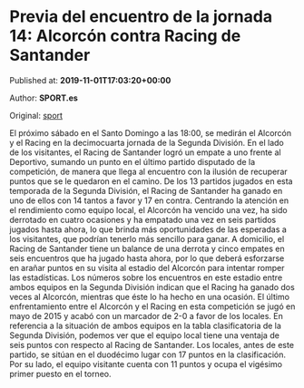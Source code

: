 
# Previa del encuentro de la jornada 14: Alcorcón contra Racing de Santander

Published at: **2019-11-01T17:03:20+00:00**

Author: **SPORT.es**

Original: [sport](https://www.sport.es/es/noticias/segunda-division/previa-del-encuentro-de-la-jornada-14-alcorcon-contra-racing-de-santander-7710620)

El próximo sábado en el Santo Domingo a las 18:00, se medirán el Alcorcón y el Racing en la decimocuarta jornada de la Segunda División.
En el lado de los visitantes, el Racing de Santander logró un empate a uno frente al Deportivo, sumando un punto en el último partido disputado de la competición, de manera que llega al encuentro con la ilusión de recuperar puntos que se le quedaron en el camino. De los 13 partidos jugados en esta temporada de la Segunda División, el Racing de Santander ha ganado en uno de ellos con 14 tantos a favor y 17 en contra.
Centrando la atención en el rendimiento como equipo local, el Alcorcón ha vencido una vez, ha sido derrotado en cuatro ocasiones y ha empatado una vez en seis partidos jugados hasta ahora, lo que brinda más oportunidades de las esperadas a los visitantes, que podrían tenerlo más sencillo para ganar. A domicilio, el Racing de Santander tiene un balance de una derrota y cinco empates en seis encuentros que ha jugado hasta ahora, por lo que deberá esforzarse en arañar puntos en su visita al estadio del Alcorcón para intentar romper las estadísticas.
Los números sobre los encuentros en este estadio entre ambos equipos en la Segunda División indican que el Racing ha ganado dos veces al Alcorcón, mientras que éste lo ha hecho en una ocasión. El último enfrentamiento entre el Alcorcón y el Racing en esta competición se jugó en mayo de 2015 y acabó con un marcador de 2-0 a favor de los locales.
En referencia a la situación de ambos equipos en la tabla clasificatoria de la Segunda División, podemos ver que el equipo local tiene una ventaja de seis puntos con respecto al Racing de Santander. Los locales, antes de este partido, se sitúan en el duodécimo lugar con 17 puntos en la clasificación. Por su lado, el equipo visitante cuenta con 11 puntos y ocupa el vigésimo primer puesto en el torneo.
